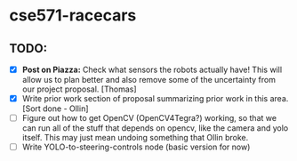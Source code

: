 # cse571-racecars

## TODO:

- [x] **Post on Piazza:** Check what sensors the robots actually have! This will allow us to plan better and also remove some of the uncertainty from our project proposal. [Thomas]
- [x] Write prior work section of proposal summarizing prior work in this area. [Sort done - Ollin]
- [ ] Figure out how to get OpenCV (OpenCV4Tegra?) working, so that we can run all of the stuff that depends on opencv, like the camera and yolo itself. This may just mean undoing something that Ollin broke.
- [ ] Write YOLO-to-steering-controls node (basic version for now)
